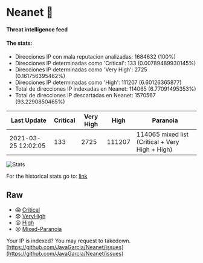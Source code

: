# Neanet :hocho:
#### Threat intelligence feed
#### The stats:

- Direcciones IP con mala reputacion analizadas: 1684632 (100%)
- Direcciones IP determinadas como 'Critical':  133 (0.00789489930145%)
- Direcciones IP determinadas como 'Very High':  2725 (0.161756395462%)
- Direcciones IP determinadas como 'High':  111207 (6.60126365877)
- Total de direcciones IP indexadas en Neanet:  114065 (6.77091495353%)
- Total de direcciones IP descartadas en Neanet:  1570567 (93.2290850465%)

| Last Update | Critical | Very High | High | Paranoia |
| --- | --- | --- | --- | --- |
| 2021-03-25 12:02:05 | 133 | 2725 | 111207 | 114065 mixed list (Critical + Very High + High)|

![Stats](https://docs.google.com/spreadsheets/d/e/2PACX-1vSnaNMIXVabIpDJjufMlzH7poXnshF3mgd8Is1g9ytUEzVsP5my4Trn8f-xkoLLQ38xpL3HtmUexLo6/pubchart?oid=501124687&format=image)

For the historical stats go to: [link](/stats.csv)
## Raw
- :scream: [Critical](https://raw.githubusercontent.com/JavaGarcia/Neanet/master/blacklists/neanet_critical.txt)
- :fearful: [VeryHigh](https://raw.githubusercontent.com/JavaGarcia/Neanet/master/blacklists/neanet_veryHigh.txtt)
- :frowning: [High](https://raw.githubusercontent.com/JavaGarcia/Neanet/master/blacklists/neanet_high.txt)
- :dizzy_face: [Mixed-Paranoia](https://raw.githubusercontent.com/JavaGarcia/Neanet/master/blacklists/neanet_all.txt)


Your IP is indexed? You may request to takedown. [https://github.com/JavaGarcia/Neanet/issues](https://github.com/JavaGarcia/Neanet/issues)
























































































































































































































































































































































































































































































































































































































































































































































































































































































































































































































































































































































































































































































































































































































































































































































































































































































































































































































































































































































































































































































































































































































































































































































































































































































































































































































































































































































































































































































































































































































































































































































































































































































































































































































































































































































































































































































































































































































































































































































































































































































































































































































































































































































































































































































































































































































































































































































































































































































































































































































































































































































































































































































































